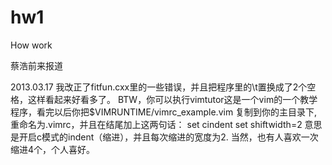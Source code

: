 hw1
===

How work

蔡浩前来报道

2013.03.17
我改正了fitfun.cxx里的一些错误，并且把程序里的\t置换成了2个空格，这样看起来好看多了。
BTW，你可以执行vimtutor这是一个vim的一个教学程序，看完以后你把$VIMRUNTIME/vimrc_example.vim
复制到你的主目录下,重命名为.vimrc，并且在结尾加上这两句话：
set cindent
set shiftwidth=2
意思是开启c模式的indent（缩进），并且每次缩进的宽度为2. 当然，也有人喜欢一次缩进4个，个人喜好。

